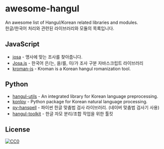 # awesome-hangul

An awesome list of Hangul/Korean related libraries and modules.
<br>
한글/한국어 처리와 관련된 라이브러리와 모듈의 목록입니다. 

## JavaScript
- [josa](https://github.com/kimdhoe/josa) - 명사에 맞는 조사를 찾아줍니다.
- [Josa.js](https://github.com/e-/Josa.js/) - 한국어 은/는, 을/를, 이/가 조사 구분 자바스크립트 라이브러리
- [kroman-js](https://github.com/zhangkaiyulw/kroman-js) - Kroman is a Korean hangul romanization tool.

## Python
- [hangul-utils](https://github.com/kaniblu/hangul-utils) - An integrated library for Korean language preprocessing.
- [konlpy](https://github.com/konlpy/konlpy) - Python package for Korean natural language processing.
- [py-hanspell](https://github.com/ssut/py-hanspell) - 파이썬 한글 맞춤법 검사 라이브러리. (네이버 맞춤법 검사기 사용)
- [hangul-toolkit](https://github.com/bluedisk/hangul-toolkit) - 한글 자모 분리/조합 작업을 위한 툴킷

## License

[![CC0](http://mirrors.creativecommons.org/presskit/buttons/88x31/svg/cc-zero.svg)](https://creativecommons.org/publicdomain/zero/1.0/)
